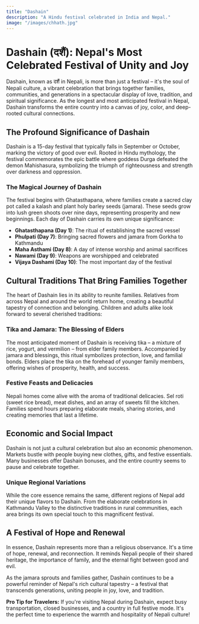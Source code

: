 ```yaml
---
title: "Dashain"
description: "A Hindu festival celebrated in India and Nepal."
image: "/images/chhath.jpg"
---
```


# Dashain (दशैं): Nepal's Most Celebrated Festival of Unity and Joy

Dashain, known as दशैं in Nepali, is more than just a festival – it's the soul of Nepali culture, a vibrant celebration that brings together families, communities, and generations in a spectacular display of love, tradition, and spiritual significance. As the longest and most anticipated festival in Nepal, Dashain transforms the entire country into a canvas of joy, color, and deep-rooted cultural connections.

## The Profound Significance of Dashain

Dashain is a 15-day festival that typically falls in September or October, marking the victory of good over evil. Rooted in Hindu mythology, the festival commemorates the epic battle where goddess Durga defeated the demon Mahishasura, symbolizing the triumph of righteousness and strength over darkness and oppression.

### The Magical Journey of Dashain

The festival begins with Ghatasthapana, where families create a sacred clay pot called a kalash and plant holy barley seeds (jamara). These seeds grow into lush green shoots over nine days, representing prosperity and new beginnings. Each day of Dashain carries its own unique significance:

- **Ghatasthapana (Day 1)**: The ritual of establishing the sacred vessel
- **Phulpati (Day 7)**: Bringing sacred flowers and jamara from Gorkha to Kathmandu
- **Maha Asthami (Day 8)**: A day of intense worship and animal sacrifices
- **Nawami (Day 9)**: Weapons are worshipped and celebrated
- **Vijaya Dashami (Day 10)**: The most important day of the festival

## Cultural Traditions That Bring Families Together

The heart of Dashain lies in its ability to reunite families. Relatives from across Nepal and around the world return home, creating a beautiful tapestry of connection and belonging. Children and adults alike look forward to several cherished traditions:

### Tika and Jamara: The Blessing of Elders

The most anticipated moment of Dashain is receiving tika – a mixture of rice, yogurt, and vermilion – from elder family members. Accompanied by jamara and blessings, this ritual symbolizes protection, love, and familial bonds. Elders place the tika on the forehead of younger family members, offering wishes of prosperity, health, and success.

### Festive Feasts and Delicacies

Nepali homes come alive with the aroma of traditional delicacies. Sel roti (sweet rice bread), meat dishes, and an array of sweets fill the kitchen. Families spend hours preparing elaborate meals, sharing stories, and creating memories that last a lifetime.

## Economic and Social Impact

Dashain is not just a cultural celebration but also an economic phenomenon. Markets bustle with people buying new clothes, gifts, and festive essentials. Many businesses offer Dashain bonuses, and the entire country seems to pause and celebrate together.

### Unique Regional Variations

While the core essence remains the same, different regions of Nepal add their unique flavors to Dashain. From the elaborate celebrations in Kathmandu Valley to the distinctive traditions in rural communities, each area brings its own special touch to this magnificent festival.

## A Festival of Hope and Renewal

In essence, Dashain represents more than a religious observance. It's a time of hope, renewal, and reconnection. It reminds Nepali people of their shared heritage, the importance of family, and the eternal fight between good and evil.

As the jamara sprouts and families gather, Dashain continues to be a powerful reminder of Nepal's rich cultural tapestry – a festival that transcends generations, uniting people in joy, love, and tradition.

**Pro Tip for Travelers:** If you're visiting Nepal during Dashain, expect busy transportation, closed businesses, and a country in full festive mode. It's the perfect time to experience the warmth and hospitality of Nepali culture!